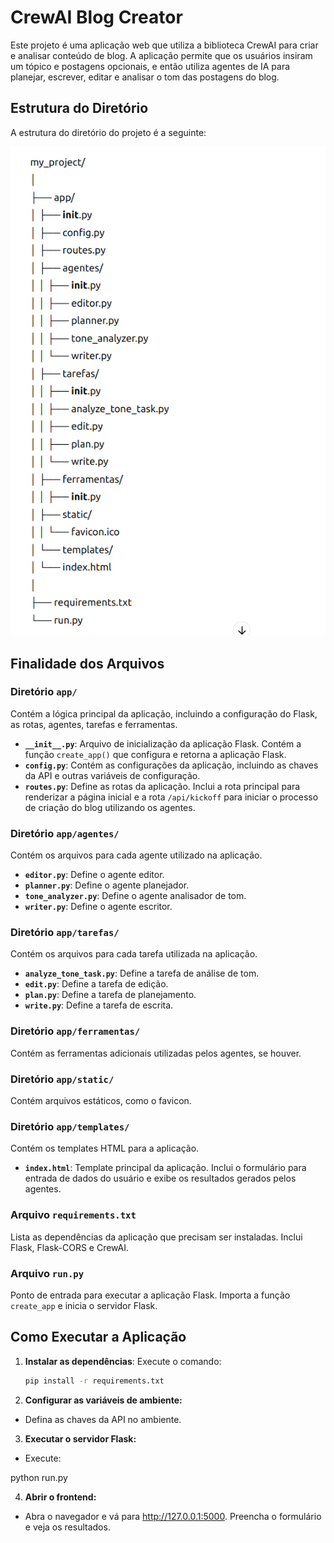 # CrewAI Blog Creator

Este projeto é uma aplicação web que utiliza a biblioteca CrewAI para criar e analisar conteúdo de blog. A aplicação permite que os usuários insiram um tópico e postagens opcionais, e então utiliza agentes de IA para planejar, escrever, editar e analisar o tom das postagens do blog.

## Estrutura do Diretório

A estrutura do diretório do projeto é a seguinte:
 
![alt text](diretorios.png)
 

## Finalidade dos Arquivos

### Diretório `app/`

Contém a lógica principal da aplicação, incluindo a configuração do Flask, as rotas, agentes, tarefas e ferramentas.

- **`__init__.py`**: Arquivo de inicialização da aplicação Flask. Contém a função `create_app()` que configura e retorna a aplicação Flask.
- **`config.py`**: Contém as configurações da aplicação, incluindo as chaves da API e outras variáveis de configuração.
- **`routes.py`**: Define as rotas da aplicação. Inclui a rota principal para renderizar a página inicial e a rota `/api/kickoff` para iniciar o processo de criação do blog utilizando os agentes.

### Diretório `app/agentes/`

Contém os arquivos para cada agente utilizado na aplicação.

- **`editor.py`**: Define o agente editor.
- **`planner.py`**: Define o agente planejador.
- **`tone_analyzer.py`**: Define o agente analisador de tom.
- **`writer.py`**: Define o agente escritor.

### Diretório `app/tarefas/`

Contém os arquivos para cada tarefa utilizada na aplicação.

- **`analyze_tone_task.py`**: Define a tarefa de análise de tom.
- **`edit.py`**: Define a tarefa de edição.
- **`plan.py`**: Define a tarefa de planejamento.
- **`write.py`**: Define a tarefa de escrita.

### Diretório `app/ferramentas/`

Contém as ferramentas adicionais utilizadas pelos agentes, se houver.

### Diretório `app/static/`

Contém arquivos estáticos, como o favicon.

### Diretório `app/templates/`

Contém os templates HTML para a aplicação.

- **`index.html`**: Template principal da aplicação. Inclui o formulário para entrada de dados do usuário e exibe os resultados gerados pelos agentes.

### Arquivo `requirements.txt`

Lista as dependências da aplicação que precisam ser instaladas. Inclui Flask, Flask-CORS e CrewAI.

### Arquivo `run.py`

Ponto de entrada para executar a aplicação Flask. Importa a função `create_app` e inicia o servidor Flask.

## Como Executar a Aplicação

1. **Instalar as dependências**:
   Execute o comando:
   ```bash
   pip install -r requirements.txt

2. **Configurar as variáveis de ambiente:**
- Defina as chaves da API no ambiente.

3. **Executar o servidor Flask:**
- Execute:

python run.py

4. **Abrir o frontend:**
- Abra o navegador e vá para http://127.0.0.1:5000. Preencha o formulário e veja os resultados.
